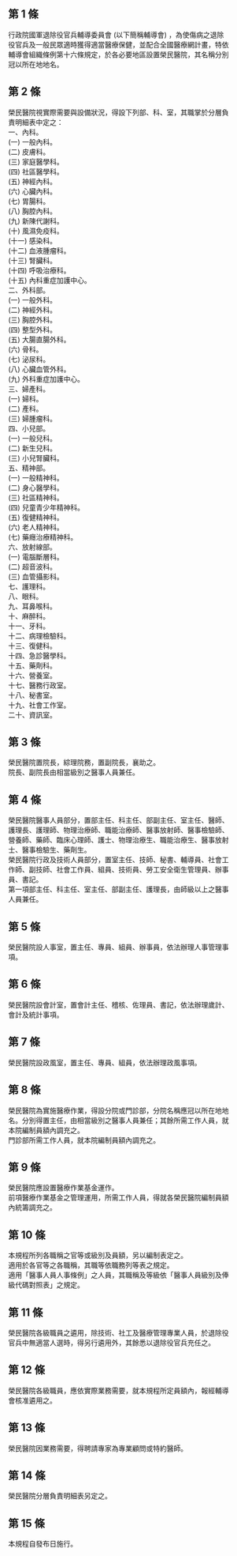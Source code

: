 第 1 條
-------
行政院國軍退除役官兵輔導委員會 (以下簡稱輔導會) ，為使傷病之退除  
役官兵及一般民眾適時獲得適當醫療保健，並配合全國醫療網計畫，特依  
輔導會組織條例第十六條規定，於各必要地區設置榮民醫院，其名稱分別  
冠以所在地地名。

第 2 條
-------
榮民醫院視實際需要與設備狀況，得設下列部、科、室，其職掌於分層負  
責明細表中定之：  
一、內科。  
 (一) 一般內科。  
 (二) 皮膚科。  
 (三) 家庭醫學科。  
 (四) 社區醫學科。  
 (五) 神經內科。  
 (六) 心臟內科。  
 (七) 胃腸科。  
 (八) 胸腔內科。  
 (九) 新陳代謝科。  
 (十) 風濕免疫科。  
 (十一) 感染科。  
 (十二) 血液腫瘤科。  
 (十三) 腎臟科。  
 (十四) 呼吸治療科。  
 (十五) 內科重症加護中心。  
二、外科部。  
 (一) 一般外科。  
 (二) 神經外科。  
 (三) 胸腔外科。  
 (四) 整型外科。  
 (五) 大腸直腸外科。  
 (六) 骨科。  
 (七) 泌尿科。  
 (八) 心臟血管外科。  
 (九) 外科重症加護中心。  
三、婦產科。  
 (一) 婦科。  
 (二) 產科。  
 (三) 婦腫瘤科。  
四、小兒部。  
 (一) 一般兒科。  
 (二) 新生兒科。  
 (三) 小兒腎臟科。  
五、精神部。  
 (一) 一般精神科。  
 (二) 身心醫學科。  
 (三) 社區精神科。  
 (四) 兒童青少年精神科。  
 (五) 復健精神科。  
 (六) 老人精神科。  
 (七) 藥癮治療精神科。  
六、放射線部。  
 (一) 電腦斷層科。  
 (二) 超音波科。  
 (三) 血管攝影科。  
七、護理科。  
八、眼科。  
九、耳鼻喉科。  
十、麻醉科。  
十一、牙科。  
十二、病理檢驗科。  
十三、復健科。  
十四、急診醫學科。  
十五、藥劑科。  
十六、營養室。  
十七、醫務行政室。  
十八、秘書室。  
十九、社會工作室。  
二十、資訊室。

第 3 條
-------
榮民醫院置院長，綜理院務，置副院長，襄助之。  
院長、副院長由相當級別之醫事人員兼任。

第 4 條
-------
榮民醫院醫事人員部分，置部主任、科主任、部副主任、室主任、醫師、  
護理長、護理師、物理治療師、職能治療師、醫事放射師、醫事檢驗師、  
營養師、藥師、臨床心理師、護士、物理治療生、職能治療生、醫事放射  
士、醫事檢驗生、藥劑生。  
榮民醫院行政及技術人員部分，置室主任、技師、秘書、輔導員、社會工  
作師、副技師、社會工作員、組員、技術員、勞工安全衛生管理員、辦事  
員、書記。  
第一項部主任、科主任、室主任、部副主任、護理長，由師級以上之醫事  
人員兼任。

第 5 條
-------
榮民醫院設人事室，置主任、專員、組員、辦事員，依法辦理人事管理事  
項。

第 6 條
-------
榮民醫院設會計室，置會計主任、稽核、佐理員、書記，依法辦理歲計、  
會計及統計事項。

第 7 條
-------
榮民醫院設政風室，置主任、專員、組員，依法辦理政風事項。

第 8 條
-------
榮民醫院為實施醫療作業，得設分院或門診部，分院名稱應冠以所在地地  
名。分別得置主任，由相當級別之醫事人員兼任；其餘所需工作人員，就  
本院編制員額內調充之。  
門診部所需工作人員，就本院編制員額內調充之。

第 9 條
-------
榮民醫院應設置醫療作業基金運作。  
前項醫療作業基金之管理運用，所需工作人員，得就各榮民醫院編制員額  
內統籌調充之。

第 10 條
--------
本規程所列各職稱之官等或級別及員額，另以編制表定之。  
適用於各官等之各職稱，其職等依職務列等表之規定。  
適用「醫事人員人事條例」之人員，其職稱及等級依「醫事人員級別及俸  
級代碼對照表」之規定。

第 11 條
--------
榮民醫院各級職員之遴用，除技術、社工及醫療管理專業人員，於退除役  
官兵中無適當人選時，得另行遴用外，其餘悉以退除役官兵充任之。

第 12 條
--------
榮民醫院各級職員，應依實際業務需要，就本規程所定員額內，報經輔導  
會核准遴用之。

第 13 條
--------
榮民醫院因業務需要，得聘請專家為專業顧問或特約醫師。

第 14 條
--------
榮民醫院分層負責明細表另定之。

第 15 條
--------
本規程自發布日施行。

